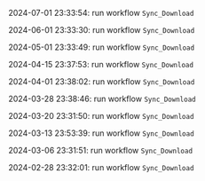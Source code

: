 2024-07-01 23:33:54: run workflow `Sync_Download` 

2024-06-01 23:33:30: run workflow `Sync_Download` 

2024-05-01 23:33:49: run workflow `Sync_Download` 

2024-04-15 23:37:53: run workflow `Sync_Download` 

2024-04-01 23:38:02: run workflow `Sync_Download` 

2024-03-28 23:38:46: run workflow `Sync_Download` 

2024-03-20 23:31:50: run workflow `Sync_Download` 

2024-03-13 23:53:39: run workflow `Sync_Download` 

2024-03-06 23:31:51: run workflow `Sync_Download` 

2024-02-28 23:32:01: run workflow `Sync_Download` 


